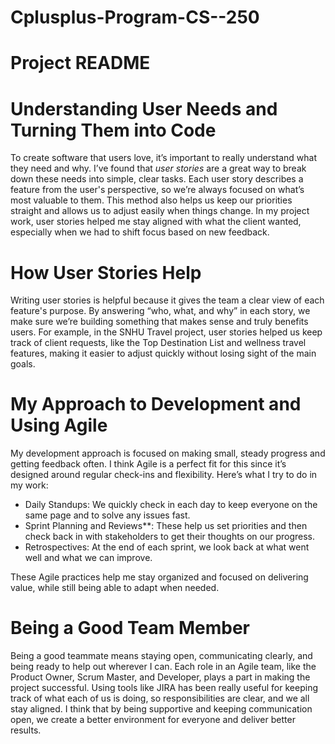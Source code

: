 # Cplusplus-Program-CS--250

# Project README

# Understanding User Needs and Turning Them into Code

To create software that users love, it’s important to really understand what they need and why. I’ve found that *user stories* are a great way to break down these needs into simple, clear tasks. Each user story describes a feature from the user's perspective, so we’re always focused on what’s most valuable to them. This method also helps us keep our priorities straight and allows us to adjust easily when things change. In my project work, user stories helped me stay aligned with what the client wanted, especially when we had to shift focus based on new feedback.

# How User Stories Help

Writing user stories is helpful because it gives the team a clear view of each feature's purpose. By answering “who, what, and why” in each story, we make sure we’re building something that makes sense and truly benefits users. For example, in the SNHU Travel project, user stories helped us keep track of client requests, like the Top Destination List and wellness travel features, making it easier to adjust quickly without losing sight of the main goals.

# My Approach to Development and Using Agile

My development approach is focused on making small, steady progress and getting feedback often. I think Agile is a perfect fit for this since it’s designed around regular check-ins and flexibility. Here’s what I try to do in my work:

- Daily Standups: We quickly check in each day to keep everyone on the same page and to solve any issues fast.
- Sprint Planning and Reviews**: These help us set priorities and then check back in with stakeholders to get their thoughts on our progress.
- Retrospectives: At the end of each sprint, we look back at what went well and what we can improve.

These Agile practices help me stay organized and focused on delivering value, while still being able to adapt when needed.

# Being a Good Team Member

Being a good teammate means staying open, communicating clearly, and being ready to help out wherever I can. Each role in an Agile team, like the Product Owner, Scrum Master, and Developer, plays a part in making the project successful. Using tools like JIRA has been really useful for keeping track of what each of us is doing, so responsibilities are clear, and we all stay aligned. I think that by being supportive and keeping communication open, we create a better environment for everyone and deliver better results.

